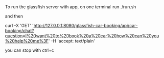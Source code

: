 # 
To run the glassfish server with app, on one terminal run ./run.sh

and then

curl -X 'GET' 'http://127.0.0.1:8080/glassfish-car-booking/api/car-booking/chat?question=I%20want%20to%20book%20a%20car%20how%20can%20you%20help%20me%3F' -H 'accept: text/plain'


you can stop with ctrl+c
